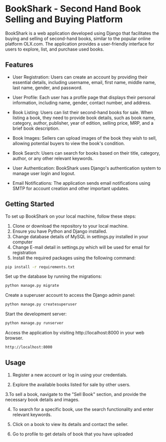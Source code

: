 # BookShark - Second Hand Book Selling and Buying Platform

BookShark is a web application developed using Django that facilitates the buying and selling of second-hand books, similar to the popular online platform OLX.com. The application provides a user-friendly interface for users to explore, list, and purchase used books.

## Features

- User Registration: Users can create an account by providing their essential details, including username, email, first name, middle name, last name, gender, and password.

- User Profile: Each user has a profile page that displays their personal information, including name, gender, contact number, and address.

- Book Listing: Users can list their second-hand books for sale. When listing a book, they need to provide book details, such as book name, category, author, publisher, year of edition, selling price, MRP, and a brief book description.

- Book Images: Sellers can upload images of the book they wish to sell, allowing potential buyers to view the book's condition.

- Book Search: Users can search for books based on their title, category, author, or any other relevant keywords.

- User Authentication: BookShark uses Django's authentication system to manage user login and logout.

- Email Notifications: The application sends email notifications using SMTP for account creation and other important updates.

## Getting Started

To set up BookShark on your local machine, follow these steps:

1. Clone or download the repository to your local machine.
2. Ensure you have Python and Django installed.
3. Change database details of MySQL in settings.py installed in your computer
4. Change E-mail detail in settings.py which will be used for email for registration
5. Install the required packages using the following command:

```bash
pip install -r requirements.txt
```

Set up the database by running the migrations:
```bash
python manage.py migrate
```

Create a superuser account to access the Django admin panel:
```bash
python manage.py createsuperuser
```

Start the development server:
```bash
python manage.py runserver
```

Access the application by visiting http://localhost:8000 in your web browser.
```bash
http://localhost:8000 
```


## Usage
1. Register a new account or log in using your credentials.

2. Explore the available books listed for sale by other users.

3.To sell a book, navigate to the "Sell Book" section, and provide the necessary book details and images.

4. To search for a specific book, use the search functionality and enter relevant keywords.

5. Click on a book to view its details and contact the seller.

6. Go to profile to get details of book that you have uploaded
